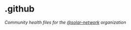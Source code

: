 # .github

*Community health files for the [@solar-network](https://github.com/solar-network) organization*

